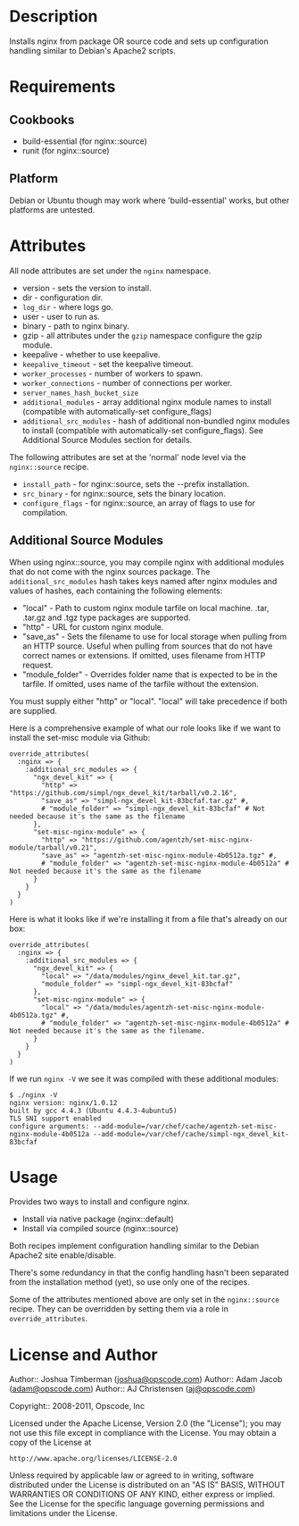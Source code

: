 Description
===========

Installs nginx from package OR source code and sets up configuration handling similar to Debian's Apache2 scripts.

Requirements
============

Cookbooks
---------

* build-essential (for nginx::source)
* runit (for nginx::source)

Platform
--------

Debian or Ubuntu though may work where 'build-essential' works, but other platforms are untested.

Attributes
==========

All node attributes are set under the `nginx` namespace.

* version - sets the version to install.
* dir - configuration dir.
* `log_dir` - where logs go.
* user - user to run as.
* binary - path to nginx binary.
* gzip - all attributes under the `gzip` namespace configure the gzip module.
* keepalive - whether to use keepalive.
* `keepalive_timeout` - set the keepalive timeout.
* `worker_processes` - number of workers to spawn.
* `worker_connections` - number of connections per worker.
* `server_names_hash_bucket_size`
* `additional_modules` - array additional nginx module names to install (compatible with automatically-set configure_flags)
* `additional_src_modules` - hash of additional non-bundled nginx modules to install (compatible with automatically-set configure_flags). See Additional Source Modules section for details.

The following attributes are set at the 'normal' node level via the `nginx::source` recipe.

* `install_path` - for nginx::source, sets the --prefix installation.
* `src_binary` - for nginx::source, sets the binary location.
* `configure_flags` - for nginx::source, an array of flags to use for compilation.

Additional Source Modules
-------------------------

When using nginx::source, you may compile nginx with additional modules that do not come with the nginx sources package. The `additional_src_modules` hash takes keys named after nginx modules and values of hashes, each containing the following elements:

* "local" - Path to custom nginx module tarfile on local machine. .tar, .tar.gz and .tgz type packages are supported.
* "http" - URL for custom nginx module.
* "save\_as" - Sets the filename to use for local storage when pulling from an HTTP source. Useful when pulling from sources that do not have correct names or extensions. If omitted, uses filename from HTTP request.
* "module\_folder" - Overrides folder name that is expected to be in the tarfile. If omitted, uses name of the tarfile without the extension.

You must supply either "http" or "local". "local" will take precedence if both are supplied.

Here is a comprehensive example of what our role looks like if we want to install the set-misc module via Github:

    override_attributes(
      :nginx => {
        :additional_src_modules => {
          "ngx_devel_kit" => {
            "http" => "https://github.com/simpl/ngx_devel_kit/tarball/v0.2.16",
            "save_as" => "simpl-ngx_devel_kit-83bcfaf.tar.gz" #,
            # "module_folder" => "simpl-ngx_devel_kit-83bcfaf" # Not needed because it's the same as the filename
          },
          "set-misc-nginx-module" => {
            "http" => "https://github.com/agentzh/set-misc-nginx-module/tarball/v0.21",
            "save_as" => "agentzh-set-misc-nginx-module-4b0512a.tgz" #,
            # "module_folder" => "agentzh-set-misc-nginx-module-4b0512a" # Not needed because it's the same as the filename
          }
        }
      }
    )

Here is what it looks like if we're installing it from a file that's already on our box:

    override_attributes(
      :nginx => {
        :additional_src_modules => {
          "ngx_devel_kit" => {
            "local" => "/data/modules/nginx_devel_kit.tar.gz",
            "module_folder" => "simpl-ngx_devel_kit-83bcfaf"
          },
          "set-misc-nginx-module" => {
            "local" => "/data/modules/agentzh-set-misc-nginx-module-4b0512a.tgz" #,
            # "module_folder" => "agentzh-set-misc-nginx-module-4b0512a" # Not needed because it's the same as the filename.
          }
        }
      }
    )

If we run `nginx -V` we see it was compiled with these additional modules:

    $ ./nginx -V
    nginx version: nginx/1.0.12
    built by gcc 4.4.3 (Ubuntu 4.4.3-4ubuntu5) 
    TLS SNI support enabled
    configure arguments: --add-module=/var/chef/cache/agentzh-set-misc-nginx-module-4b0512a --add-module=/var/chef/cache/simpl-ngx_devel_kit-83bcfaf

Usage
=====

Provides two ways to install and configure nginx.

* Install via native package (nginx::default)
* Install via compiled source (nginx::source)

Both recipes implement configuration handling similar to the Debian Apache2 site enable/disable.

There's some redundancy in that the config handling hasn't been separated from the installation method (yet), so use only one of the recipes.

Some of the attributes mentioned above are only set in the `nginx::source` recipe. They can be overridden by setting them via a role in `override_attributes`.

License and Author
==================

Author:: Joshua Timberman (<joshua@opscode.com>)
Author:: Adam Jacob (<adam@opscode.com>)
Author:: AJ Christensen (<aj@opscode.com>)

Copyright:: 2008-2011, Opscode, Inc

Licensed under the Apache License, Version 2.0 (the "License");
you may not use this file except in compliance with the License.
You may obtain a copy of the License at

    http://www.apache.org/licenses/LICENSE-2.0

Unless required by applicable law or agreed to in writing, software
distributed under the License is distributed on an "AS IS" BASIS,
WITHOUT WARRANTIES OR CONDITIONS OF ANY KIND, either express or implied.
See the License for the specific language governing permissions and
limitations under the License.
